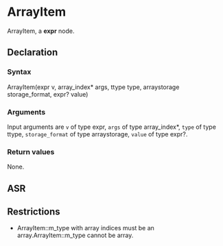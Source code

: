 <!-- This is an automatically generated file. Do not edit it manually. -->

# ArrayItem

ArrayItem, a **expr** node.

## Declaration

### Syntax

ArrayItem(expr v, array_index* args, ttype type, arraystorage storage_format, expr? value)

### Arguments
Input arguments are `v` of type expr, `args` of type array_index*, `type` of type ttype, `storage_format` of type arraystorage, `value` of type expr?.

### Return values

None.

## ASR

<!-- Generate ASR using pickle. -->

## Restrictions

<!-- Generated from asr_verify.cpp. -->
* ArrayItem::m_type with array indices must be an array.ArrayItem::m_type cannot be array.